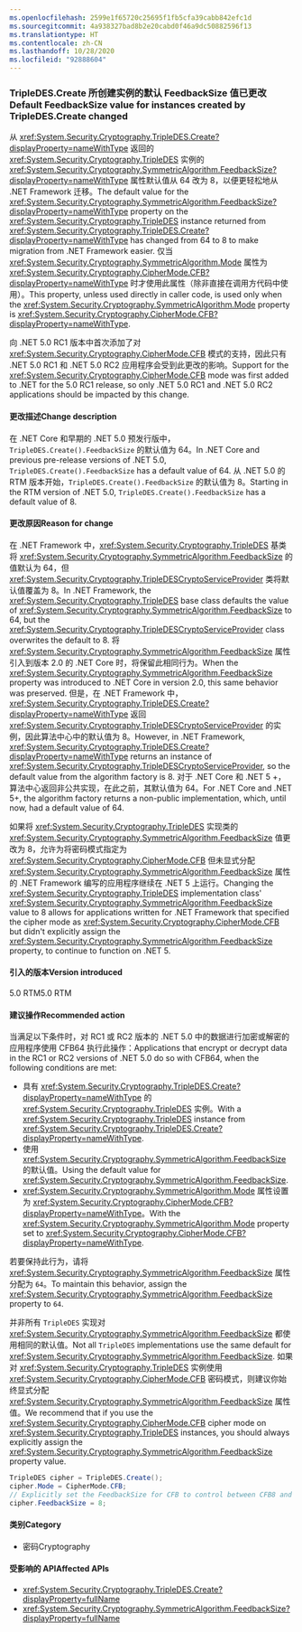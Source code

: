 ```yaml
---
ms.openlocfilehash: 2599e1f65720c25695f1fb5cfa39cabb842efc1d
ms.sourcegitcommit: 4a938327bad8b2e20cabd0f46a9dc50882596f13
ms.translationtype: HT
ms.contentlocale: zh-CN
ms.lasthandoff: 10/28/2020
ms.locfileid: "92888604"
---
```

### <a name="default-feedbacksize-value-for-instances-created-by-tripledescreate-changed"></a><span data-ttu-id="b7998-101">TripleDES.Create 所创建实例的默认 FeedbackSize 值已更改</span><span class="sxs-lookup"><span data-stu-id="b7998-101">Default FeedbackSize value for instances created by TripleDES.Create changed</span></span>

<span data-ttu-id="b7998-102">从 <xref:System.Security.Cryptography.TripleDES.Create?displayProperty=nameWithType> 返回的 <xref:System.Security.Cryptography.TripleDES> 实例的 <xref:System.Security.Cryptography.SymmetricAlgorithm.FeedbackSize?displayProperty=nameWithType> 属性默认值从 64 改为 8，以便更轻松地从 .NET Framework 迁移。</span><span class="sxs-lookup"><span data-stu-id="b7998-102">The default value for the <xref:System.Security.Cryptography.SymmetricAlgorithm.FeedbackSize?displayProperty=nameWithType> property on the <xref:System.Security.Cryptography.TripleDES> instance returned from <xref:System.Security.Cryptography.TripleDES.Create?displayProperty=nameWithType> has changed from 64 to 8 to make migration from .NET Framework easier.</span></span> <span data-ttu-id="b7998-103">仅当 <xref:System.Security.Cryptography.SymmetricAlgorithm.Mode> 属性为 <xref:System.Security.Cryptography.CipherMode.CFB?displayProperty=nameWithType> 时才使用此属性（除非直接在调用方代码中使用）。</span><span class="sxs-lookup"><span data-stu-id="b7998-103">This property, unless used directly in caller code, is used only when the <xref:System.Security.Cryptography.SymmetricAlgorithm.Mode> property is <xref:System.Security.Cryptography.CipherMode.CFB?displayProperty=nameWithType>.</span></span>

<span data-ttu-id="b7998-104">向 .NET 5.0 RC1 版本中首次添加了对 <xref:System.Security.Cryptography.CipherMode.CFB> 模式的支持，因此只有 .NET 5.0 RC1 和 .NET 5.0 RC2 应用程序会受到此更改的影响。</span><span class="sxs-lookup"><span data-stu-id="b7998-104">Support for the <xref:System.Security.Cryptography.CipherMode.CFB> mode was first added to .NET for the 5.0 RC1 release, so only .NET 5.0 RC1 and .NET 5.0 RC2 applications should be impacted by this change.</span></span>

#### <a name="change-description"></a><span data-ttu-id="b7998-105">更改描述</span><span class="sxs-lookup"><span data-stu-id="b7998-105">Change description</span></span>

<span data-ttu-id="b7998-106">在 .NET Core 和早期的 .NET 5.0 预发行版中，`TripleDES.Create().FeedbackSize` 的默认值为 64。</span><span class="sxs-lookup"><span data-stu-id="b7998-106">In .NET Core and previous pre-release versions of .NET 5.0, `TripleDES.Create().FeedbackSize` has a default value of 64.</span></span> <span data-ttu-id="b7998-107">从 .NET 5.0 的 RTM 版本开始，`TripleDES.Create().FeedbackSize` 的默认值为 8。</span><span class="sxs-lookup"><span data-stu-id="b7998-107">Starting in the RTM version of .NET 5.0, `TripleDES.Create().FeedbackSize` has a default value of 8.</span></span>

#### <a name="reason-for-change"></a><span data-ttu-id="b7998-108">更改原因</span><span class="sxs-lookup"><span data-stu-id="b7998-108">Reason for change</span></span>

<span data-ttu-id="b7998-109">在 .NET Framework 中，<xref:System.Security.Cryptography.TripleDES> 基类将 <xref:System.Security.Cryptography.SymmetricAlgorithm.FeedbackSize> 的值默认为 64，但 <xref:System.Security.Cryptography.TripleDESCryptoServiceProvider> 类将默认值覆盖为 8。</span><span class="sxs-lookup"><span data-stu-id="b7998-109">In .NET Framework, the <xref:System.Security.Cryptography.TripleDES> base class defaults the value of <xref:System.Security.Cryptography.SymmetricAlgorithm.FeedbackSize> to 64, but the <xref:System.Security.Cryptography.TripleDESCryptoServiceProvider> class overwrites the default to 8.</span></span> <span data-ttu-id="b7998-110">将 <xref:System.Security.Cryptography.SymmetricAlgorithm.FeedbackSize> 属性引入到版本 2.0 的 .NET Core 时，将保留此相同行为。</span><span class="sxs-lookup"><span data-stu-id="b7998-110">When the <xref:System.Security.Cryptography.SymmetricAlgorithm.FeedbackSize> property was introduced to .NET Core in version 2.0, this same behavior was preserved.</span></span> <span data-ttu-id="b7998-111">但是，在 .NET Framework 中，<xref:System.Security.Cryptography.TripleDES.Create?displayProperty=nameWithType> 返回 <xref:System.Security.Cryptography.TripleDESCryptoServiceProvider> 的实例，因此算法中心中的默认值为 8。</span><span class="sxs-lookup"><span data-stu-id="b7998-111">However, in .NET Framework, <xref:System.Security.Cryptography.TripleDES.Create?displayProperty=nameWithType> returns an instance of <xref:System.Security.Cryptography.TripleDESCryptoServiceProvider>, so the default value from the algorithm factory is 8.</span></span> <span data-ttu-id="b7998-112">对于 .NET Core 和 .NET 5 +，算法中心返回非公共实现，在此之前，其默认值为 64。</span><span class="sxs-lookup"><span data-stu-id="b7998-112">For .NET Core and .NET 5+, the algorithm factory returns a non-public implementation, which, until now, had a default value of 64.</span></span>

<span data-ttu-id="b7998-113">如果将 <xref:System.Security.Cryptography.TripleDES> 实现类的 <xref:System.Security.Cryptography.SymmetricAlgorithm.FeedbackSize> 值更改为 8，允许为将密码模式指定为 <xref:System.Security.Cryptography.CipherMode.CFB> 但未显式分配 <xref:System.Security.Cryptography.SymmetricAlgorithm.FeedbackSize> 属性的 .NET Framework 编写的应用程序继续在 .NET 5 上运行。</span><span class="sxs-lookup"><span data-stu-id="b7998-113">Changing the <xref:System.Security.Cryptography.TripleDES> implementation class' <xref:System.Security.Cryptography.SymmetricAlgorithm.FeedbackSize> value to 8 allows for applications written for .NET Framework that specified the cipher mode as <xref:System.Security.Cryptography.CipherMode.CFB> but didn't explicitly assign the <xref:System.Security.Cryptography.SymmetricAlgorithm.FeedbackSize> property, to continue to function on .NET 5.</span></span>

#### <a name="version-introduced"></a><span data-ttu-id="b7998-114">引入的版本</span><span class="sxs-lookup"><span data-stu-id="b7998-114">Version introduced</span></span>

<span data-ttu-id="b7998-115">5.0 RTM</span><span class="sxs-lookup"><span data-stu-id="b7998-115">5.0 RTM</span></span>

#### <a name="recommended-action"></a><span data-ttu-id="b7998-116">建议操作</span><span class="sxs-lookup"><span data-stu-id="b7998-116">Recommended action</span></span>

<span data-ttu-id="b7998-117">当满足以下条件时，对 RC1 或 RC2 版本的 .NET 5.0 中的数据进行加密或解密的应用程序使用 CFB64 执行此操作：</span><span class="sxs-lookup"><span data-stu-id="b7998-117">Applications that encrypt or decrypt data in the RC1 or RC2 versions of .NET 5.0 do so with CFB64, when the following conditions are met:</span></span>

- <span data-ttu-id="b7998-118">具有 <xref:System.Security.Cryptography.TripleDES.Create?displayProperty=nameWithType> 的 <xref:System.Security.Cryptography.TripleDES> 实例。</span><span class="sxs-lookup"><span data-stu-id="b7998-118">With a <xref:System.Security.Cryptography.TripleDES> instance from <xref:System.Security.Cryptography.TripleDES.Create?displayProperty=nameWithType>.</span></span>
- <span data-ttu-id="b7998-119">使用 <xref:System.Security.Cryptography.SymmetricAlgorithm.FeedbackSize> 的默认值。</span><span class="sxs-lookup"><span data-stu-id="b7998-119">Using the default value for <xref:System.Security.Cryptography.SymmetricAlgorithm.FeedbackSize>.</span></span>
- <span data-ttu-id="b7998-120"><xref:System.Security.Cryptography.SymmetricAlgorithm.Mode> 属性设置为 <xref:System.Security.Cryptography.CipherMode.CFB?displayProperty=nameWithType>。</span><span class="sxs-lookup"><span data-stu-id="b7998-120">With the <xref:System.Security.Cryptography.SymmetricAlgorithm.Mode> property set to <xref:System.Security.Cryptography.CipherMode.CFB?displayProperty=nameWithType>.</span></span>

<span data-ttu-id="b7998-121">若要保持此行为，请将 <xref:System.Security.Cryptography.SymmetricAlgorithm.FeedbackSize> 属性分配为 `64`。</span><span class="sxs-lookup"><span data-stu-id="b7998-121">To maintain this behavior, assign the <xref:System.Security.Cryptography.SymmetricAlgorithm.FeedbackSize> property to `64`.</span></span>

<span data-ttu-id="b7998-122">并非所有 `TripleDES` 实现对 <xref:System.Security.Cryptography.SymmetricAlgorithm.FeedbackSize> 都使用相同的默认值。</span><span class="sxs-lookup"><span data-stu-id="b7998-122">Not all `TripleDES` implementations use the same default for <xref:System.Security.Cryptography.SymmetricAlgorithm.FeedbackSize>.</span></span> <span data-ttu-id="b7998-123">如果对 <xref:System.Security.Cryptography.TripleDES> 实例使用 <xref:System.Security.Cryptography.CipherMode.CFB> 密码模式，则建议你始终显式分配 <xref:System.Security.Cryptography.SymmetricAlgorithm.FeedbackSize> 属性值。</span><span class="sxs-lookup"><span data-stu-id="b7998-123">We recommend that if you use the <xref:System.Security.Cryptography.CipherMode.CFB> cipher mode on <xref:System.Security.Cryptography.TripleDES> instances, you should always explicitly assign the <xref:System.Security.Cryptography.SymmetricAlgorithm.FeedbackSize> property value.</span></span>

```csharp
TripleDES cipher = TripleDES.Create();
cipher.Mode = CipherMode.CFB;
// Explicitly set the FeedbackSize for CFB to control between CFB8 and CFB64.
cipher.FeedbackSize = 8;
```

#### <a name="category"></a><span data-ttu-id="b7998-124">类别</span><span class="sxs-lookup"><span data-stu-id="b7998-124">Category</span></span>

- <span data-ttu-id="b7998-125">密码</span><span class="sxs-lookup"><span data-stu-id="b7998-125">Cryptography</span></span>

#### <a name="affected-apis"></a><span data-ttu-id="b7998-126">受影响的 API</span><span class="sxs-lookup"><span data-stu-id="b7998-126">Affected APIs</span></span>

- <xref:System.Security.Cryptography.TripleDES.Create?displayProperty=fullName>
- <xref:System.Security.Cryptography.SymmetricAlgorithm.FeedbackSize?displayProperty=fullName>

<!--

#### Affected APIs

- `M:System.Security.Cryptography.TripleDES.Create`
- `P:System.Security.Cryptography.SymmetricAlgorithm.FeedbackSize`

-->
